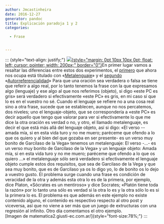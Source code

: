 ```yaml
---
author: Jmcastinheira
date: 2016-12-27
generator: pandoc
title: Explicación paradoja 1 y 2
categories:

  - Frase


---
```




::: {style="text-align: justify;"}
[![](http://matematica2.giusti-ec.com.ar/EJEMPLOS/la%20ultima%20hora%20-%20la%20paradoja%20de%20russell.jpg){style="margin: 0pt 10px 10px 0pt; float: left; cursor: pointer; width: 200px;"
border="0"}](http://matematica2.giusti-ec.com.ar/EJEMPLOS/la%20ultima%20hora%20-%20la%20paradoja%20de%20russell.jpg)En
primer lugar vamos a resaltar las diferencias entre estos dos
experimentos, el
[primero](http://lorealenelespejo.blogspot.com/2007/05/experimento-3-paradoja-1.html)
que ahora nos ocupa está titulado con
«[Metalenguaje](http://es.wikipedia.org/wiki/Metalenguaje)» y el
[segundo](http://lorealenelespejo.blogspot.com/2007/05/paradoja-2-autorreferencialidad.html)
«[Autorreferencialidad](http://es.wikipedia.org/wiki/Autorreferencia)»
Para que una oración sea verdadera o falsa se tiene que referir a algo
real, por lo tanto tenemos la frase con la que expresamos algo
(lenguaje) y ese algo al que nos referimos (objeto), si digo «este PC es
gris» será verdadero si efectivamente «este PC» es gris, en mi caso sí
que lo es en el vuestro no sé. Cuando el lenguaje se refiere no a una
cosa real sino a otra frase, sucede que se establecen, aunque no nos
percatemos, dos niveles; uno el lenguaje-objeto, que se correspondería a
«este PC» es decir aquello que tengo que valorar para ver si
efectivamente lo que me dice la otra oración es verdad o no, y otro, el
llamado metalenguaje, es decir el que está más allá del lenguaje objeto,
así si digo: «El verso -- amada mía, si en esta vida turo y no me muero;
paréceme que ofendo a lo que os quiero y al bien del que gozaba en ser
presente- es un verso muy bonito de Garcilaso de la Vega» tenemos un
metalenguaje: El verso -...- es un verso muy bonito de Garcilaso de la
Vega» y un lenguaje objeto: Amada mía, si en esta vida turo y no me
muero; paréceme que ofendo a lo que os quiero ...» el metalenguaje sólo
será verdadero si efectivamente el lenguaje objeto cumple estos dos
requisitos, que sea de Garcilaso de la Vega y que sea muy bonito, que es
de Garcilaso ya os lo digo yo, lo de bonito os lo dejo a vuestro gusto.
El problema surge cuando una frase es condición de veracidad de la otra
y además esta otra lo es de la primera, por ejemplo, dice Platon,
«Sócrates es un mentiroso» y dice Socrates; «Platón tiene toda la razón»
por lo tanto una sólo es verdad si la otra lo es y la otra sólo lo es si
la primera lo es. El problema es que además en este ejemplo no existe
contenido alguno, el contenido es respectivo respecto al otro post y
viceversa, así que no viene a ser más que un juego de extructuras con
una regresión al infinito. Otro día comentamos el otro ejemplo.\
[Imagen de matematica2.giusti-ec.com.ar/]{style="font-size:78%;"}
:::
